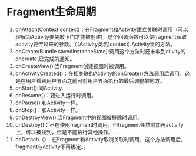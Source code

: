 # Fragment生命周期

1. onAttach(Context context)：在Fragment和Activity建立关联时调用（可以理解为Activity要先敲下门才能被创建)，这个回调函数可以使fragment获取activity要传过来的参数。（（Activity类名)context).Activity里的方法。
2. onCreate(Bundle savedInstanceState):调用这个方法时还未收到ctivity的oncreate(已完成的通知。
3. onCreateView():当Fragment创建视图时被调用。
4. onActivityCreated()：在相关联的Activity的onCreate()方法调用后调用。这是在用户看到用户界面之前可对用户界面执行的最后调整的地方。
5. onStart():同Activity.
6. onResume()：要进入运行时调用。
7. onPause():和Activity一样。
8. onStop()：和Activity一样。
9. onDestroyView():当Fragment中的视图被移除时调用。
10. onDestroy()：不在使用fragment时调用，但fragment任然附加再activity上，可以被找到，但是不能执行其他操作。.
11. onDetach（）：在Fragment和Activity取消关联时调用，这个方法调用后，fragment与activity不再绑定。。